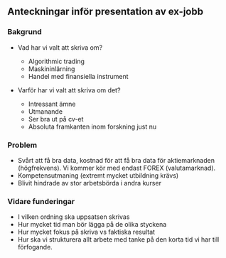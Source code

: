 ## Anteckningar inför presentation av ex-jobb

### Bakgrund

* Vad har vi valt att skriva om?
  * Algorithmic trading
  * Maskininlärning
  * Handel med finansiella instrument

* Varför har vi valt att skriva om det?
  * Intressant ämne
  * Utmanande
  * Ser bra ut på cv-et
  * Absoluta framkanten inom forskning just nu

### Problem

* Svårt att få bra data, kostnad för att få bra data för aktiemarknaden (högfrekvens). Vi kommer kör med endast FOREX (valutamarknad).
* Kompetensutmaning (extremt mycket utbildning krävs)
* Blivit hindrade av stor arbetsbörda i andra kurser

### Vidare funderingar

* I vilken ordning ska uppsatsen skrivas
* Hur mycket tid man bör lägga på de olika styckena
* Hur mycket fokus på skriva vs faktiska resultat
* Hur ska vi strukturera allt arbete med tanke på den korta tid vi har till förfogande.

